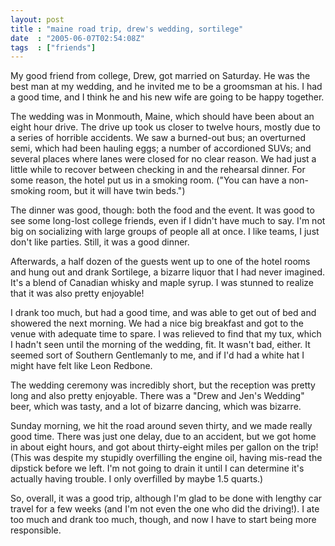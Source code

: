```yaml
---
layout: post
title : "maine road trip, drew's wedding, sortilege"
date  : "2005-06-07T02:54:08Z"
tags  : ["friends"]
---
```

My good friend from college, Drew, got married on Saturday.  He was the best man at my wedding, and he invited me to be a groomsman at his.  I had a good time, and I think he and his new wife are going to be happy together.

The wedding was in Monmouth, Maine, which should have been about an eight hour drive.  The drive up took us closer to twelve hours, mostly due to a series of horrible accidents.  We saw a burned-out bus; an overturned semi, which had been hauling eggs; a number of accordioned SUVs; and several places where lanes were closed for no clear reason.  We had just a little while to recover between checking in and the rehearsal dinner.  For some reason, the hotel put us in a smoking room.  ("You can have a non-smoking room, but it will have twin beds.")

The dinner was good, though: both the food and the event.  It was good to see some long-lost college friends, even if I didn't have much to say.  I'm not big on socializing with large groups of people all at once.  I like teams, I just don't like parties.  Still, it was a good dinner.

Afterwards, a half dozen of the guests went up to one of the hotel rooms and hung out and drank Sortilege, a bizarre liquor that I had never imagined.  It's a blend of Canadian whisky and maple syrup.  I was stunned to realize that it was also pretty enjoyable!

I drank too much, but had a good time, and was able to get out of bed and showered the next morning.  We had a nice big breakfast and got to the venue with adequate time to spare.  I was relieved to find that my tux, which I hadn't seen until the morning of the wedding, fit.  It wasn't bad, either.  It seemed sort of Southern Gentlemanly to me, and if I'd had a white hat I might have felt like Leon Redbone.

The wedding ceremony was incredibly short, but the reception was pretty long and also pretty enjoyable.  There was a "Drew and Jen's Wedding" beer, which was tasty, and a lot of bizarre dancing, which was bizarre.

Sunday morning, we hit the road around seven thirty, and we made really good time.  There was just one delay, due to an accident, but we got home in about eight hours, and got about thirty-eight miles per gallon on the trip!  (This was despite my stupidly overfilling the engine oil, having mis-read the dipstick before we left.  I'm not going to drain it until I can determine it's actually having trouble.  I only overfilled by maybe 1.5 quarts.)

So, overall, it was a good trip, although I'm glad to be done with lengthy car travel for a few weeks (and I'm not even the one who did the driving!).  I ate too much and drank too much, though, and now I have to start being more responsible. 
